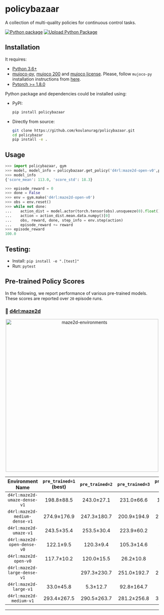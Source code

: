 # policybazaar
A collection of multi-quality  policies for continuous control tasks.

[![Python package](https://github.com/koulanurag/policybazaar/actions/workflows/python-package.yml/badge.svg?branch=main)](https://github.com/koulanurag/policybazaar/actions/workflows/python-package.yml)
[![Upload Python Package](https://github.com/koulanurag/policybazaar/actions/workflows/python-publish.yml/badge.svg)](https://github.com/koulanurag/policybazaar/actions/workflows/python-publish.yml)

## Installation
It requires:

- [Python 3.6+](https://www.python.org/downloads/)
- [mujoco-py](https://github.com/openai/mujoco-py), [mujoco 200](https://www.roboti.us/index.html) and [mujoco license](https://www.roboti.us/license.html). Please, follow `mujoco-py` installation instructions from [here](https://github.com/openai/mujoco-py).
- [Pytorch >= 1.8.0](https://pytorch.org/)

Python package and dependencies could be installed using:
- PyPI:
    ```bash
    pip install policybazaar
    ```
- Directly from source:
    ```bash
    git clone https://github.com/koulanurag/policybazaar.git
    cd policybazar
    pip install -e .
    ```

## Usage

```python console
>>> import policybazaar, gym
>>> model, model_info = policybazaar.get_policy('d4rl:maze2d-open-v0',pre_trained=1)
>>> model_info
{'score_mean': 113.0, 'score_std': 18.3}

>>> episode_reward = 0
>>> done = False
>>> env = gym.make('d4rl:maze2d-open-v0')
>>> obs = env.reset()
>>> while not done:
...    action_dist = model.actor(torch.tensor(obs).unsqueeze(0).float())
...    action = action_dist.mean.data.numpy()[0]
...    obs, reward, done, step_info = env.step(action)
...    episode_reward += reward
>>> episode_reward
100.0

```

## Testing:

- Install: ```pip install -e ".[test]" ```
- Run: ```pytest```


## Pre-trained Policy Scores
In the following, we report performance of various pre-trained models. These scores are reported over `20` episode runs.

### :small_blue_diamond: [d4rl:maze2d](https://github.com/rail-berkeley/d4rl/wiki/Tasks#maze2d)

<p align="center">
<img width="500" alt="maze2d-environments" src="https://github.com/rail-berkeley/offline_rl/raw/assets/assets/mazes_filmstrip.png">
</p>

| Environment Name |`pre_trained=1` (best) |`pre_trained=2`  |`pre_trained=3`  |`pre_trained=4` (worst) |
|:------: | :------: | :------: | :------: | :------: | 
|`d4rl:maze2d-umaze-dense-v1`|198.8±88.5 |243.0±27.1 |231.0±66.6 |154.2±13.8 |
|`d4rl:maze2d-medium-dense-v1`|274.9±176.9 |247.3±180.7 |200.9±194.9 |286.4±172.5 |
|`d4rl:maze2d-umaze-v1`|243.5±35.4 |253.5±30.4 |223.9±60.2 |39.5±94.7 |
|`d4rl:maze2d-open-dense-v0`|122.1±9.5 |120.3±9.4 |105.3±14.6 |44.3±12.7 |
|`d4rl:maze2d-open-v0`|117.7±10.2 |120.0±15.5 |26.2±10.8 |6.7±8.1 |
|`d4rl:maze2d-large-dense-v1`| |297.3±230.7 |251.0±192.7 |206.5±159.0 |
|`d4rl:maze2d-large-v1`|33.0±45.8 |5.3±12.7 |92.8±164.7 |12.3±9.1 |
|`d4rl:maze2d-medium-v1`|293.4±267.5 |290.5±263.7 |281.2±256.8 |339.2±227.8 |
***